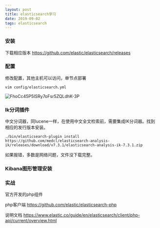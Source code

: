```yaml
---
layout: post
title: elasticsearch学习
date: 2019-09-02 
tags: elasticsearch
---
```

### 安装
下载相应版本 https://github.com/elastic/elasticsearch/releases


### 配置
修改配置，其他主机可以访问，单节点部署
```
vim config/elasticsearch.yml
```

![FhoCc45P5ISRy7oFsr5ZQLdhK-3P](http://img.zzhpeng.cn/FqYRhHL4hv5NrrJMumI_wtDGIng1)

### lk分词插件
中文分词器，同lucene一样，在使用中文全文检索前，需要集成IK分词器。找到相应的发行版本安装。
```
./bin/elasticsearch-plugin install https://github.com/medcl/elasticsearch-analysis-ik/releases/download/v7.3.1/elasticsearch-analysis-ik-7.3.1.zip

```
如果报错，多数是网络问题，文件没下载完整。

### Kibana图形管理安装


### 实战
官方开发的php组件

php客户端
https://github.com/elastic/elasticsearch-php

说明文档
https://www.elastic.co/guide/en/elasticsearch/client/php-api/current/overview.html

